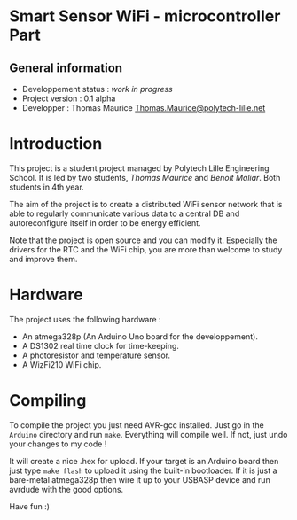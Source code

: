 # Smart Sensor WiFi - microcontroller Part
## General information

 * Developpement status : *work in progress*
 * Project version   : 0.1 alpha
 * Developper : Thomas Maurice <Thomas.Maurice@polytech-lille.net>

# Introduction
 
This project is a student project managed by Polytech Lille Engineering
School. It is led by two students, *Thomas Maurice* and *Benoit Maliar*. Both
students in 4th year.

The aim of the project is to create a distributed WiFi sensor network
that is able to regularly communicate various data to a central DB and
autoreconfigure itself in order to be energy efficient.

Note that the project is open source and you can modify it. Especially
the drivers for the RTC and the WiFi chip, you are more than welcome to
study and improve them.

# Hardware

The project uses the following hardware :

* An atmega328p (An Arduino Uno board for the developpement).
* A DS1302 real time clock for time-keeping.
* A photoresistor and temperature sensor.
* A WizFi210 WiFi chip.

# Compiling

To compile the project you just need AVR-gcc installed. Just go in the
`Arduino` directory and run `make`. Everything will compile well. If
not, just undo your changes to my code !

It will create a nice .hex for upload. If your target is an Arduino board
then just type `make flash` to upload it using the built-in bootloader.
If it is just a bare-metal atmega328p then wire it up to your USBASP
device and run avrdude with the good options.

Have fun :)
